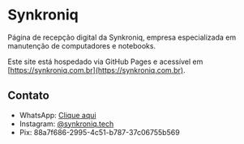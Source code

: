 # Synkroniq

Página de recepção digital da Synkroniq, empresa especializada em manutenção de computadores e notebooks.

Este site está hospedado via GitHub Pages e acessível em [https://synkroniq.com.br](https://synkroniq.com.br).

## Contato

- WhatsApp: [Clique aqui](https://wa.me/+5544997648490)
- Instagram: [@synkroniq.tech](https://instagram.com/synkroniq.tech)
- Pix: 
88a7f686-2995-4c51-b787-37c06755b569
